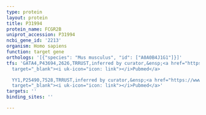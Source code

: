 ```yaml
---
type: protein
layout: protein
title: P31994
protein_name: FCGR2B
uniprot_accession: P31994
ncbi_gene_id: '2213'
organism: Homo sapiens
function: target gene
orthologs: '[{"species": "Mus musculus", "id": ["A0A0B4J1G1"]}]'
tfs: 'GATA4,P43694,2626,TRRUST,inferred by curator,&ensp;<a href="https://www.ncbi.nlm.nih.gov/pubmed/?term=15153544%5Buid%5D+OR+29087512%5Buid%5D"
  target="_blank"><i uk-icon="icon: link"></i>Pubmed</a>

  YY1,P25490,7528,TRRUST,inferred by curator,&ensp;<a href="https://www.ncbi.nlm.nih.gov/pubmed/?term=15153544%5Buid%5D+OR+29087512%5Buid%5D"
  target="_blank"><i uk-icon="icon: link"></i>Pubmed</a>'
targets: ''
binding_sites: ''

---
```

